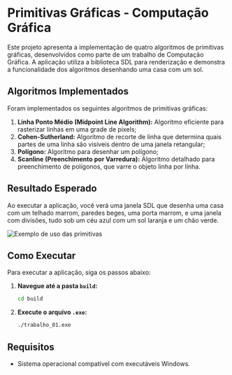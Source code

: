 # Primitivas Gráficas - Computação Gráfica

Este projeto apresenta a implementação de quatro algoritmos de primitivas gráficas, desenvolvidos como parte de um trabalho de Computação Gráfica. A aplicação utiliza a biblioteca SDL para renderização e demonstra a funcionalidade dos algoritmos desenhando uma casa com um sol.

## Algoritmos Implementados

Foram implementados os seguintes algoritmos de primitivas gráficas:

1.  **Linha Ponto Médio (Midpoint Line Algorithm):** Algoritmo eficiente para rasterizar linhas em uma grade de pixels;
2.  **Cohen-Sutherland:** Algoritmo de recorte de linha que determina quais partes de uma linha são visíveis dentro de uma janela retangular;
3.  **Polígono:** Algoritmo para desenhar um polígono;
4.  **Scanline (Preenchimento por Varredura):** Algoritmo detalhado para preenchimento de polígonos, que varre o objeto linha por linha.

## Resultado Esperado

Ao executar a aplicação, você verá uma janela SDL que desenha uma casa com um telhado marrom, paredes beges, uma porta marrom, e uma janela com divisões, tudo sob um céu azul com um sol laranja e um chão verde.

![Exemplo de uso das primitivas](build/aplicacao-demo.png)

## Como Executar

Para executar a aplicação, siga os passos abaixo:

1.  **Navegue até a pasta `build`:**
    ```bash
    cd build
    ```

2.  **Execute o arquivo `.exe`:**
    ```bash
    ./trabalho_01.exe
    ```
    
## Requisitos

* Sistema operacional compatível com executáveis Windows.